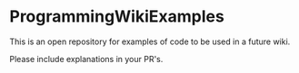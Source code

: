 # ProgrammingWikiExamples

This is an open repository for examples of code to be used in a future wiki.

Please include explanations in your PR's.
